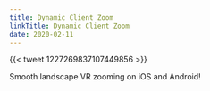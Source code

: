 ```yaml
---
title: Dynamic Client Zoom
linkTitle: Dynamic Client Zoom
date: 2020-02-11
---
```


{{< tweet 1227269837107449856 >}}

Smooth landscape VR zooming on iOS and Android! 
